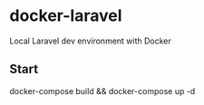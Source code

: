 # docker-laravel
Local Laravel dev environment with Docker

## Start
   docker-compose build && docker-compose up -d